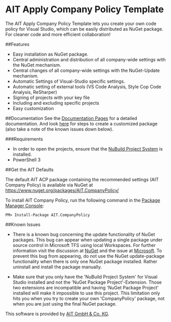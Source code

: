 AIT Apply Company Policy Template
========================

The AIT Apply Company Policy Template lets you create your own code policy for Visual Studio, which can be easily distributed as NuGet package. For cleaner code and more efficient collaboration!

##Features
- Easy installation as NuGet package.
- Central administration and distribution of all company-wide settings with the NuGet mechanism.
- Central changes of all company-wide settings with the NuGet-Update mechanism.
- Automatic Settings of Visual-Studio specific settings.
- Automatic setting of external tools (VS Code Analysis, Style Cop Code Analysis, ReSharper)
- Signing of projects with your key file
- Including and excluding specific projects
- Easy customization

##Documentation
See the [Documentation Pages](https://aitgmbh.github.io/ApplyCompanyPolicy.Template) for a detailed documentation.
And look [here](https://aitgmbh.github.io/ApplyCompanyPolicy.Template/CreatePackage.html) for steps to create a customized package (also take a note of the known issues down below).

###Requirements
- In order to open the projects, ensure that the [NuBuild Project System](https://visualstudiogallery.msdn.microsoft.com/3efbfdea-7d51-4d45-a954-74a2df51c5d0) is installed.
- PowerShell 3

##Get the AIT Defaults

The default AIT ACP package containing the recommended settings (AIT Company Policy) is available via NuGet at https://www.nuget.org/packages/AIT.CompanyPolicy/

To install AIT Company Policy, run the following command in the [Package Manager Console](http://docs.nuget.org/docs/start-here/using-the-package-manager-console):

    PM> Install-Package AIT.CompanyPolicy

##Known Issues
- There is a known bug concerning the update functionality of NuGet packages. This bug can appear when updating a single package under source control in Microsoft TFS using local Workspaces. For further information visit the discussion at [NuGet](https://github.com/NuGet/Home/issues/491) and the issue at [Microsoft](https://connect.microsoft.com/VisualStudio/feedback/details/1344773/tfs-local-workspace-marks-files-as-deleted). To prevent this bug from appearing, do not use the NuGet update-package functionality when there is only one NuGet package installed. Rather uninstall and install the package manually.

- Make sure that you only have the 'NuBuild Project System' for Visual Studio installed and not the 'NuGet Package Project'-Extension.
  Those two extensions are incompatible and having 'NuGet Package Project' installed will make it impossible to use this project.
  This limitation only hits you when you try to create your own 'CompanyPolicy' package, not when you are just using the final NuGet package.


This software is provided by [AIT GmbH & Co. KG](http://www.aitgmbh.de/en/).